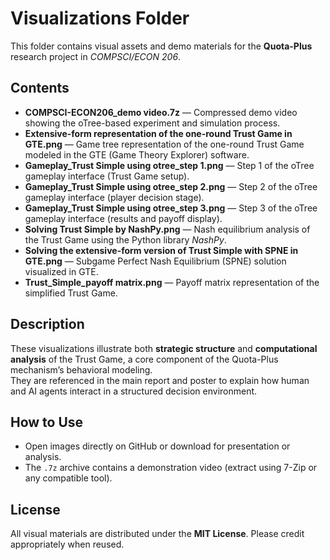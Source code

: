 # Visualizations Folder

This folder contains visual assets and demo materials for the **Quota-Plus** research project in *COMPSCI/ECON 206*.

## Contents
- **COMPSCI-ECON206_demo video.7z** — Compressed demo video showing the oTree-based experiment and simulation process.  
- **Extensive-form representation of the one-round Trust Game in GTE.png** — Game tree representation of the one-round Trust Game modeled in the GTE (Game Theory Explorer) software.  
- **Gameplay_Trust Simple using otree_step 1.png** — Step 1 of the oTree gameplay interface (Trust Game setup).  
- **Gameplay_Trust Simple using otree_step 2.png** — Step 2 of the oTree gameplay interface (player decision stage).  
- **Gameplay_Trust Simple using otree_step 3.png** — Step 3 of the oTree gameplay interface (results and payoff display).  
- **Solving Trust Simple by NashPy.png** — Nash equilibrium analysis of the Trust Game using the Python library *NashPy*.  
- **Solving the extensive-form version of Trust Simple with SPNE in GTE.png** — Subgame Perfect Nash Equilibrium (SPNE) solution visualized in GTE.  
- **Trust_Simple_payoff matrix.png** — Payoff matrix representation of the simplified Trust Game.

## Description
These visualizations illustrate both **strategic structure** and **computational analysis** of the Trust Game, a core component of the Quota-Plus mechanism’s behavioral modeling.  
They are referenced in the main report and poster to explain how human and AI agents interact in a structured decision environment.

## How to Use
- Open images directly on GitHub or download for presentation or analysis.
- The `.7z` archive contains a demonstration video (extract using 7-Zip or any compatible tool).

## License
All visual materials are distributed under the **MIT License**. Please credit appropriately when reused.
